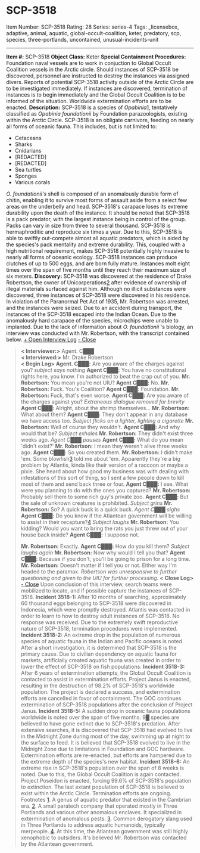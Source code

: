 # SCP-3518
Item Number: SCP-3518
Rating: 28
Series: series-4
Tags: _licensebox, adaptive, animal, aquatic, global-occult-coalition, keter, predatory, scp, species, three-portlands, uncontained, unusual-incidents-unit

---

  
**Item #:** SCP-3518 
**Object Class:** Keter
**Special Containment Procedures:** Foundation naval vessels are to work in conjuction to Global Occult Coalition vessels in the Arctic circle. Should instances of SCP-3518 be discovered, personnel are instructed to destroy the instances via assigned divers.
Reports of potential SCP-3518 activity outside of the Arctic Circle are to be investigated immediately. If instances are discovered, termination of instances is to begin immediately and the Global Occult Coalition is to be informed of the situation. Worldwide extermination efforts are to be enacted.
**Description:** SCP-3518 is a species of _Opabinia_[1](javascript:;), tentatively classified as _Opabinia foundationii_ by Foundation parazoologists, existing within the Arctic Circle.
SCP-3518 is an obligate carnivore, feeding on nearly all forms of oceanic fauna. This includes, but is not limited to:
  * Cetaceans
  * Sharks
  * Cnidarians
  * [REDACTED]
  * [REDACTED]
  * Sea turtles
  * Sponges
  * Various corals

_O. foundationii's_ shell is composed of an anomalously durable form of chitin, enabling it to survive most forms of assault aside from a select few areas on the underbelly and head. SCP-3518's carapace loses its extreme durability upon the death of the instance. It should be noted that SCP-3518 is a pack predator, with the largest instance being in control of the group. Packs can vary in size from three to several thousand.
SCP-3518 is hermaphroditic and reproduce six times a year. Due to this, SCP-3518 is able to swiftly out-compete almost all aquatic predators, which is aided by the species's pack mentality and extreme durability. This, coupled with a high nutritional requirement, makes SCP-3518 potentially highly invasive to nearly all forms of oceanic ecology.
SCP-3518 instances can produce clutches of up to 500 eggs, and are born fully mature. Instances molt eight times over the span of five months until they reach their maximum size of six meters.
**Discovery:** SCP-3518 was discovered at the residence of Drake Robertson, the owner of Unicorperations[2](javascript:;) after evidence of ownership of illegal materials surfaced against him. Although no illicit substances were discovered, three instances of SCP-3518 were discovered in his residence. In violation of the Paranormal Pet Act of 1935, Mr. Robertson was arrested, and the instances were seized.
Due to an accident during transport, the instances of the SCP-3518 escaped into the Indian Ocean. Due to the anomalously hard carapace of the species, microchips were unable to implanted.
Due to the lack of information about _O. foundationii_ 's biology, an interview was conducted with Mr. Robertson, with the transcript contained below.
[\+ Open Interview Log](javascript:;)
[\- Close](javascript:;)
> **< Interviewer:>** Agent. C███  
>  **< Interviewed:>** Mr. Drake Robertson  
>  **< Begin Log>**
> **Agent. C███:** Are you aware of the charges against you?
> _subject says nothing_
> **Agent C███:** You have no constitutional rights here, you know. I'm authorized to beat the crap out of you.
> **Mr. Robertson:** You mean you're not UIU?
> **Agent C███:** No.
> **Mr. Robertson:** Fuck. You's Coalition?
> **Agent C███:** Foundation.
> **Mr. Robertson:** Fuck, that's even worse.
> **Agent C███:** Are you aware of the charges against you?
> _Extraneous dialogue removed for brevity_
> **Agent C███:** Alright, about the shrimp themselves…
> **Mr. Robertson:** What about them?
> **Agent C███:** They don't appear in any database we have access too.
> _Subject flicks on a lighter, lighting a cigarette_
> **Mr. Robertson:** Well of course they wouldn't.
> **Agent C███:** And why would that be?
> _Subject exhales_
> **Mr. Robertson:** They didn't exist three weeks ago.
> _Agent C███ pauses_
> **Agent C███:** What do you mean 'didn't exist?'
> **Mr. Robertson:** I mean they weren't alive three weeks ago.
> **Agent C███:** So you created them.
> **Mr. Robertson:** I didn't make 'em. Some blowfish[3](javascript:;) told me about 'em. Apparently they're a big problem by Atlantis, kinda like their version of a raccoon or maybe a pixie. She heard about how good my business was with dealing with infestations of this sort of thing, so I sent a few people down to kill most of them and send back three or four.
> **Agent C███:** I see. What were you planning to do with the ones you captured?
> **Mr. Robertson:** Probably sell them to some rich guy's private zoo.
> **Agent C███:** But the sale of unknown creatures is prohibited.
> _Subject grins_
> **Mr. Robertson:** So? A quick buck is a quick buck.
> _Agent C███ sighs_
> **Agent C███:** Do you know if the Atlantean government will be willing to assist in their recapture?[4](javascript:;)
> _Subject laughs_
> **Mr. Robertson:** You kidding? Would you want to bring the rats you just threw out of your house back inside?
> **Agent C███:** I suppose not.  
>    
>  **Mr. Robertson:** Exactly.
> **Agent C███:** How do you kill them?
> _Subject laughs again_
> **Mr. Robertson:** Now why would I tell you that?
> **Agent C███:** Because if you don't, you'll be going to prison for a long time.
> **Mr. Robertson:** Doesn't matter if I tell you or not. Either way I'm headed to the paramax.
> _Robertson was unresponsive to further questioning and given to the UIU for further processing._
> **< Close Log>**
[\- Close](javascript:;)
Upon conclusion of this interview, search teams were mobilized to locate, and if possible capture the instances of SCP-3518.
**Incident 3518-1:** After 10 months of searching, approximately 60 thousand eggs belonging to SCP-3518 were discovered in Indonesia, which were promptly destroyed. Atlantis was contacted in order to learn to how to destroy adult instances of SCP-3518. No response was received. Due to the extremely swift reproductive nature of SCP-3518, termination procedures were implemented.
**Incident 3518-2:** An extreme drop in the population of numerous species of aquatic fauna in the Indian and Pacific oceans is noted. After a short investigation, it is determined that SCP-3518 is the primary cause. Due to civilian dependency on aquatic fauna for markets, artificially created aquatic fauna was created in order to lower the effect of SCP-3518 on fish populations.
**Incident 3518-3:** After 6 years of extermination attempts, the Global Occult Coalition is contacted to assist in extermination efforts. Project Janus is enacted, resulting in the destruction of 98.2% of SCP-3518's worldwide population. The project is declared a success, and extermination efforts are cancelled in favor of containment. The GOC continues extermination of SCP-3518 populations after the conclusion of Project Janus.
**Incident 3518-5:** A sudden drop in oceanic fauna populations worldwide is noted over the span of five months. 9█ species are believed to have gone extinct due to SCP-3518's predation. After extensive searches, it is discovered that SCP-3518 had evolved to live in the Midnight Zone during most of the day, swimming up at night to the surface to feed. It is believed that SCP-3518 evolved to live in the Midnight Zone due to limitations in Foundation and GOC hardware. Extermination efforts are re-enacted, but efforts are hampered due to the extreme depth of the species's new habitat.
**Incident 3518-6:** An extreme rise in SCP-3518's population over the span of 8 weeks is noted. Due to this, the Global Occult Coalition is again contacted. Project Poseidon is enacted, forcing 99.6% of SCP-3518's population to extinction. The last extant population of SCP-3518 is believed to exist within the Arctic Circle. Termination efforts are ongoing.
Footnotes
[1](javascript:;). A genus of aquatic predator that existed in the Cambrian era.
[2](javascript:;). A small paratech company that operated mostly in Three Portlands and various other anomalous enclaves. It specialized in extermination of anomalous pests.
[3](javascript:;). Common derogatory slang used in Three Portlands to address aquatic humanoids, typically merpeople.
[4](javascript:;). At this time, the Atlantean government was still highly xenophobic to outsiders. It's believed Mr. Robertson was contacted by the Atlantean government.